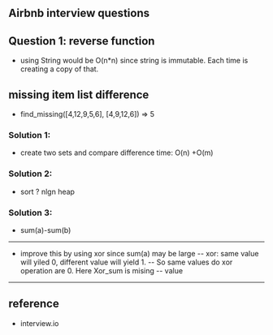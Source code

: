 ## Airbnb interview questions

## Question 1: reverse function
- using String would be O(n*n) since string is immutable. Each time is creating a copy of that.

## missing item list difference
- find_missing([4,12,9,5,6], [4,9,12,6]) => 5
### Solution 1:
- create two sets and compare difference time: O(n) +O(m)

### Solution 2:
- sort ? nlgn heap

### Solution 3:
- sum(a)-sum(b) 
-----------------------------------------------------------------
- improve this by using xor since sum(a) may be large
  -- xor: same value will yiled 0, different value will yield 1. 
  -- So same values do xor operation are 0. Here Xor_sum is mising 
  -- value
-----------------------------------------------------------------

## reference
- interview.io
